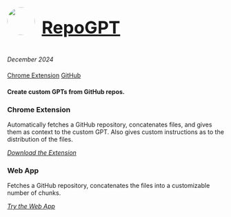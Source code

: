 <a href="https://repogpt.marcelc.uk" target="_blank" style="display: flex; align-items: center; gap: 1rem;">
  <img src="https://marcelc.uk/media/projects/repogpt-logo.png" width="64" height="64" style="border-radius: 100%" />
  <h1 style="font-size: 2.5rem;">RepoGPT</h1>
</a>

*December 2024*

<div style="padding: 0.4rem 0;">
  <a href="https://chromewebstore.google.com/detail/repogpt/bjlincjfieichdipifodbekfhdlceikf" target="_blank">Chrome Extension</a>
  <a href="https://github.com/marciclabas/repogpt" target="_blank">GitHub</a>
</div>

**Create custom GPTs from GitHub repos.**

### Chrome Extension

Automatically fetches a GitHub repository, concatenates files, and gives them as context to the custom GPT. Also gives custom instructions as to the distribution of the files.

[*Download the Extension*](https://chromewebstore.google.com/detail/repogpt/bjlincjfieichdipifodbekfhdlceikf)


### Web App

Fetches a GitHub repository, concatenates the files into a customizable number of chunks.

[*Try the Web App*](https://repogpt.marcelc.uk)